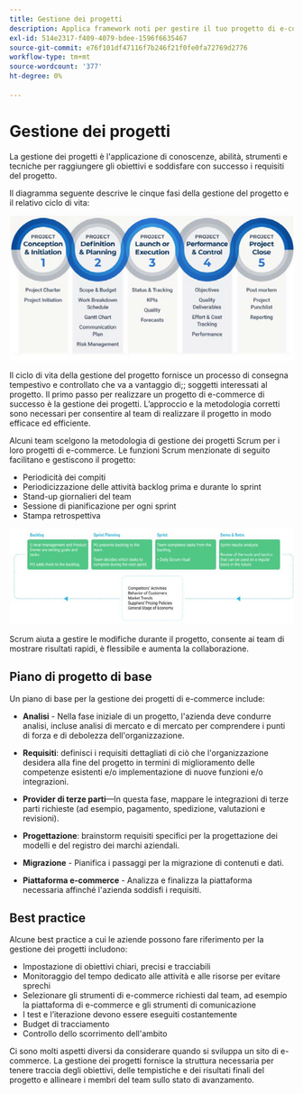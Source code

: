 ```yaml
---
title: Gestione dei progetti
description: Applica framework noti per gestire il tuo progetto di e-commerce.
exl-id: 514e2317-f409-4079-bdee-1596f6635467
source-git-commit: e76f101df47116f7b246f21f0fe0fa72769d2776
workflow-type: tm+mt
source-wordcount: '377'
ht-degree: 0%

---
```


# Gestione dei progetti

La gestione dei progetti è l&#39;applicazione di conoscenze, abilità, strumenti e tecniche per raggiungere gli obiettivi e soddisfare con successo i requisiti del progetto.

Il diagramma seguente descrive le cinque fasi della gestione del progetto e il relativo ciclo di vita:

![Diagramma del ciclo di vita della gestione del progetto](../../assets/playbooks/project-management-lifecycle.png)

Il ciclo di vita della gestione del progetto fornisce un processo di consegna tempestivo e controllato che va a vantaggio di;; soggetti interessati al progetto. Il primo passo per realizzare un progetto di e-commerce di successo è la gestione dei progetti. L’approccio e la metodologia corretti sono necessari per consentire al team di realizzare il progetto in modo efficace ed efficiente.


Alcuni team scelgono la metodologia di gestione dei progetti Scrum per i loro progetti di e-commerce. Le funzioni Scrum menzionate di seguito facilitano e gestiscono il progetto:

- Periodicità dei compiti
- Periodicizzazione delle attività backlog prima e durante lo sprint
- Stand-up giornalieri del team
- Sessione di pianificazione per ogni sprint
- Stampa retrospettiva

![Diagramma del ciclo di vita Scrum Agile](../../assets/playbooks/scrum-lifecycle.png)

Scrum aiuta a gestire le modifiche durante il progetto, consente ai team di mostrare risultati rapidi, è flessibile e aumenta la collaborazione.

## Piano di progetto di base

Un piano di base per la gestione dei progetti di e-commerce include:

- **Analisi** - Nella fase iniziale di un progetto, l&#39;azienda deve condurre analisi, incluse analisi di mercato e di mercato per comprendere i punti di forza e di debolezza dell&#39;organizzazione.

- **Requisiti**: definisci i requisiti dettagliati di ciò che l&#39;organizzazione desidera alla fine del progetto in termini di miglioramento delle competenze esistenti e/o implementazione di nuove funzioni e/o integrazioni.

- **Provider di terze parti**—In questa fase, mappare le integrazioni di terze parti richieste (ad esempio, pagamento, spedizione, valutazioni e revisioni).

- **Progettazione**: brainstorm requisiti specifici per la progettazione dei modelli e del registro dei marchi aziendali.

- **Migrazione** - Pianifica i passaggi per la migrazione di contenuti e dati.

- **Piattaforma e-commerce** - Analizza e finalizza la piattaforma necessaria affinché l&#39;azienda soddisfi i requisiti.

## Best practice

Alcune best practice a cui le aziende possono fare riferimento per la gestione dei progetti includono:

- Impostazione di obiettivi chiari, precisi e tracciabili
- Monitoraggio del tempo dedicato alle attività e alle risorse per evitare sprechi
- Selezionare gli strumenti di e-commerce richiesti dal team, ad esempio la piattaforma di e-commerce e gli strumenti di comunicazione
- I test e l’iterazione devono essere eseguiti costantemente
- Budget di tracciamento
- Controllo dello scorrimento dell&#39;ambito

Ci sono molti aspetti diversi da considerare quando si sviluppa un sito di e-commerce. La gestione dei progetti fornisce la struttura necessaria per tenere traccia degli obiettivi, delle tempistiche e dei risultati finali del progetto e allineare i membri del team sullo stato di avanzamento.
